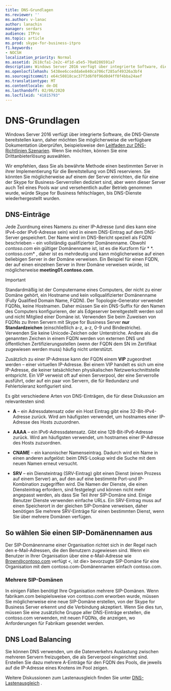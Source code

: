 ```yaml
---
title: DNS-Grundlagen
ms.reviewer: ''
ms.author: v-lanac
author: lanachin
manager: serdars
audience: ITPro
ms.topic: article
ms.prod: skype-for-business-itpro
f1.keywords:
- NOCSH
localization_priority: Normal
ms.assetid: 2618cfa1-2e2c-4f1d-a5e5-70a0286591a7
description: Windows Server 2016 verfügt über integrierte Software, die DNS-Dienste bereitstellen kann, daher möchten Sie möglicherweise die verfügbare Dokumentation überprüfen, beispielsweise den Leitfaden zur DNS-Richtlinien Szenarien. Wenn Sie möchten, können Sie eine Drittanbieterlösung auswählen.
ms.openlocfilehash: 5438ee6ccedda6e840ca706cf285af49326a3bf4
ms.sourcegitcommit: e64c50818cac37f3d6f0f96d0d4ff0f4bba24aef
ms.translationtype: MT
ms.contentlocale: de-DE
ms.lasthandoff: 02/06/2020
ms.locfileid: "41815793"
---
```

# <a name="dns-basics"></a>DNS-Grundlagen
 
Windows Server 2016 verfügt über integrierte Software, die DNS-Dienste bereitstellen kann, daher möchten Sie möglicherweise die verfügbare Dokumentation überprüfen, beispielsweise den [Leitfaden zur DNS-Richtlinien Szenarien](https://docs.microsoft.com/windows-server/networking/dns/deploy/dns-policy-scenario-guide). Wenn Sie möchten, können Sie eine Drittanbieterlösung auswählen.
  
Wir empfehlen, dass Sie als bewährte Methode einen bestimmten Server in ihrer Implementierung für die Bereitstellung von DNS reservieren. Sie könnten Sie möglicherweise auf einem der Server einrichten, die für eine der Skype for Business-Serverrollen dediziert sind, aber wenn dieser Server auch Teil eines Pools war und versehentlich außer Betrieb genommen wurde, würde Skype for Business fehlschlagen, bis DNS-Dienste wiederhergestellt wurden.
  
## <a name="dns-records"></a>DNS-Einträge

Jede Zuordnung eines Namens zu einer IP-Adresse (und dies kann eine IPv4-oder IPv6-Adresse sein) wird in einem DNS-Eintrag auf dem DNS-Server gespeichert. Der Name wird im DNS-Bericht speziell als FQDN beschrieben – ein vollständig qualifizierter Domänenname. Obwohl *contoso.com* ein gültiger Domänenname ist, ist es die Kurzform für * \*. contoso.com* , daher ist es mehrdeutig und kann möglicherweise auf einen beliebigen Server in der Domäne verweisen. Ein Beispiel für einen FQDN, der auf einen einzelnen Server in Ihrer Domäne verweisen würde, ist möglicherweise **meeting01.contoso.com**.
  
> [!IMPORTANT]
> Standardmäßig ist der Computername eines Computers, der nicht zu einer Domäne gehört, ein Hostname und kein vollqualifizierter Domänenname (Fully Qualified Domain Name, FQDN). Der Topologie-Generator verwendet FQDNs, keine Hostnamen. Daher müssen Sie ein DNS-Suffix für den Namen des Computers konfigurieren, der als Edgeserver bereitgestellt werden soll und nicht Mitglied einer Domäne ist. Verwenden Sie beim Zuweisen von FQDNs zu Ihren Servern mit Skype for Business Server **nur Standardzeichen** (einschließlich a-z, a-z, 0-9 und Bindestriche). Verwenden Sie keine Unicode-Zeichen oder Unterstriche. Andere als die genannten Zeichen in einem FQDN werden von externen DNS und öffentlichen Zertifizierungsstellen (wenn der FQDN dem SN im Zertifikat zugewiesen werden muss) häufig nicht unterstützt.
  
Zusätzlich zu einer IP-Adresse kann der FQDN einem **VIP** zugeordnet werden – einer virtuellen IP-Adresse. Bei einem VIP handelt es sich um eine IP-Adresse, die keiner tatsächlichen physikalischen Netzwerkschnittstelle entspricht. Ein VIP verweist oft auf einen Serverpool, der eine Serverrolle ausführt, oder auf ein paar von Servern, die für Redundanz und Fehlertoleranz konfiguriert sind.
  
Es gibt verschiedene Arten von DNS-Einträgen, die für diese Diskussion am relevantesten sind: 
  
- **A** – ein Adressdatensatz oder ein Host Eintrag gibt eine 32-Bit-IPv4-Adresse zurück. Wird am häufigsten verwendet, um hostnames einer IP-Adresse des Hosts zuzuordnen.
    
- **AAAA** – ein IPv6-Adressdatensatz. Gibt eine 128-Bit-IPv6-Adresse zurück. Wird am häufigsten verwendet, um hostnames einer IP-Adresse des Hosts zuzuordnen.
    
- **CNAME** – ein kanonischer Namenseintrag. Dadurch wird ein Name in einen anderen aufgelöst: beim DNS-Lookup wird die Suche mit dem neuen Namen erneut versucht.
    
- **SRV** – ein Diensteintrag (SRV-Eintrag) gibt einen Dienst (einen Prozess auf einem Server) an, auf den auf eine bestimmte Port-und IP-Kombination zugegriffen wird. Die Namen der Dienste, die einen Diensteintrag erfordern, sind festgelegt und können nicht mehr angepasst werden, als dass Sie Teil ihrer SIP-Domäne sind. Einige Benutzer Dienste verwenden einfache URLs. Ein SRV-Eintrag muss auf einen Speicherort in der gleichen SIP-Domäne verweisen, daher benötigen Sie mehrere SRV-Einträge für einen bestimmten Dienst, wenn Sie über mehrere Domänen verfügen.
    
## <a name="how-to-choose-a-sip-domain-name"></a>So wählen Sie einen SIP-Domänennamen aus
<a name="BK_NameSIP"> </a>

Der SIP-Domänenname einer Organisation richtet sich in der Regel nach den e-Mail-Adressen, die den Benutzern zugewiesen sind. Wenn ein Benutzer in Ihrer Organisation über eine e-Mail-Adresse wie Brown@contoso.com verfügt \<, ist die\> bevorzugte SIP-Domäne für eine Organisation mit dem contoso.com-Domänennamen einfach contoso.com.
  
### <a name="multiple-sip-domains"></a>Mehrere SIP-Domänen

 In einigen Fällen benötigt Ihre Organisation mehrere SIP-Domänen. Wenn fabrikam.com beispielsweise von contoso.com erworben wurde, müssen Sie möglicherweise eine neue SIP-Domäne erstellen, von der Skype for Business Server erkennt und die Verbindung akzeptiert. Wenn Sie dies tun, müssen Sie eine zusätzliche Gruppe aller DNS-Einträge erstellen, die contoso.com verwenden, mit neuen FQDNs, die anzeigen, wo Anforderungen für Fabrikam gesendet werden.
  
## <a name="dns-load-balancing"></a>DNS Load Balancing
<a name="BK_NameSIP"> </a>

Sie können DNS verwenden, um die Datenverkehrs Auslastung zwischen mehreren Servern freizugeben, die als Serverpool eingerichtet sind. Erstellen Sie dazu mehrere A-Einträge für den FQDN des Pools, die jeweils auf die IP-Adresse eines Knotens im Pool zeigen.
  
Weitere Diskussionen zum Lastenausgleich finden Sie unter [DNS-Lastenausgleich](../../plan-your-deployment/edge-server-deployments/advanced-edge-server-dns.md#DNSLB) .
  


